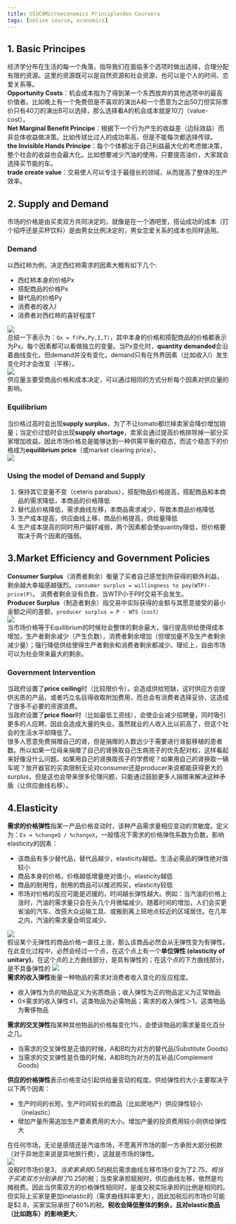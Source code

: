 ```yaml
---
title: UIUC《Microeconomics Principles》on Coursera
tags: [online course, economics]
---
```

## 1. Basic Principes
经济学分布在生活的每一个角落，指导我们在面临多个选项时做出选择，合理分配有限的资源。这里的资源既可以是自然资源和社会资源，也可以是个人的时间、恋爱关系等。  
**Opportunity Costs**：机会成本指为了得到某一个东西放弃的其他选项中的最高价值者。比如晚上有一个免费但是不喜欢的演出A和一个愿意为之出50刀但实际票价只有40刀的演出B可以选择，那么选择看A的机会成本就是10刀（value-cost）。   
**Net Marginal Benefit Principe**：根据下一个行为产生的收益差（边际效益）而非总体收益做决策。比如传球比过人的成功率高，但是不能每次都选择传球。   
**the Invisible Hands Principe**：每个个体都出于自己利益最大化的考虑做决策，整个社会的收益也会最大化。比如想要减少汽油的使用，只要提高油价，大家就会选择买节能的车。   
**trade create value**：交易使人可以专注于最擅长的领域，从而提高了整体的生产效率。  
<!-- more -->  
## 2. Supply and Demand
市场的价格是由买卖双方共同决定的，就像是在一个酒吧里，搭讪成功的成本（打个招呼还是买杯饮料）是由男女比例决定的，男女恋爱关系的成本也同样适用。
### Demand
以西红柿为例，决定西红柿需求的因素大概有如下几个:  
- 西红柿本身的价格Px     
- 搭配商品的价格Px   
- 替代品的价格Py    
- 消费者的收入I  
- 消费者对西红柿的喜好程度T     

![](../img/coursera-microeconomics/demand-determinant.png)  
总结一下表示为：`Qx = f(Px,Py,I,T)`，其中本身的价格和搭配商品的价格都表示为Px。每个因素都可以看做独立的变量。当Px变化时，**quantity demanded**会沿着曲线变化，但demand并没有变化，demand只有在外界因素（比如收入I）发生变化时才会改变（平移）。  
![](../img/coursera-microeconomics/quantity-demand.png)   
供应量主要受商品价格和成本决定，可以通过相同的方式分析每个因素对供应量的影响。

### Equilibrium
当价格过高时会出现**supply surplus**，为了不让tomato都烂掉卖家会降价增加销量；当定价过低时会出现**supply shortage**，卖家会通过提高价格排除掉一部分买家增加收益。因此市场价格总是能够达到一种供需平衡的稳态，而这个稳态下的价格成为**equilibrium price**（或market clearing price）。       
![](../img/coursera-microeconomics/equilibrium-price.png)   
### Using the model of Demand and Supply
1. 保持其它变量不变（ceteris parabus），搭配物品价格提高，搭配商品和本商品的需求降低，本商品的价格降低
1. 替代品价格降低，需求曲线左移，本商品需求减少，导致本商品价格降低
1. 生产成本提高，供应曲线上移，商品价格提高，供给量降低
1. 生产成本提高的同时用户偏好减弱，两个因素都会使quantity降低，但价格要取决于两个因素的强弱。

## 3.Market Efficiency and Government Policies
**Consumer Surplus**（消费者剩余）衡量了买者自己感觉到所获得的额外利益，剩余越大幸福感越强烈。`consumer surplus = willingness to pay(WTP)- price(P)`。 消费者剩余没有负数，当WTP小于P时交易不会发生。   
**Producer Surplus**（制造者剩余）指交易中实际获得的金额与其愿意接受的最小金额之间的差额，`producer surplus = P - WTS（cost）`  
![](../img/coursera-microeconomics/economic-surplus.png)  
当市场价格等于Equilibrium的时候社会整体的剩余最大，强行提高供给使得成本增加，生产者剩余减少（产生负数），消费者剩余增加（但增加量不及生产者剩余减少量）；强行降低供给使得生产者剩余和消费者剩余都减少。理论上，自由市场可以为社会带来最大的剩余。
### Government Intervention
当政府设置了**price ceiling**时（比较限价令），会造成供给短缺，这时供应方会提供劣质的产品，或者巧立名目得收取附加费用，而总会有消费者选择妥协，这造成了很多不必要的资源浪费。  
当政府设置了**price floor**时（比如最低工资线），会使企业减少招聘量，同时吸引更多的人应聘，因此会造成大量的失业。虽然就业的人收入比以前高了，但这个社会的生活水平却降低了。   
很多人愿意免费捐赠自己的肾，但是捐赠的人数远少于需要进行肾脏移植的患者数。所以如果一位母亲捐赠了自己的肾换取自己生病孩子的优先配对权，这样看起来好像没什么问题。如果用自己的肾换取孩子的学费呢？如果用自己的肾换取一辆车呢？放开器官的买卖限制无论对consumer还是producer来说都能获得更大的surplus，但是这也会带来很多伦理问题，只能通过鼓励更多人捐赠来解决这种矛盾（让供应曲线右移）。
## 4.Elasticity
**需求的价格弹性**指某一产品价格变动时，该种产品需求量相应变动的灵敏度。定义为：`Ex = %changeQ / %changeX`，一般情况下需求的价格弹性系数为负数，影响elasticity的因素：  
- 该商品有多少替代品，替代品越少，elasticity越低。生活必需品的弹性绝对值较小  
- 商品本身的价格，价格越低增量绝对值小，elasticity越低  
- 商品的耐用性，耐用的商品可以推迟购买，elasticity较低  
- 市场对价格的反应可能是迟缓的，时间越长弹性越大。例如：当汽油的价格上涨时，汽油的需求量只会在头几个月微幅减少。随着时间的增加，人们会买更省油的汽车、改搭大众运输工具、或搬到离上班地点较近的区域居住。在几年之内，汽油的需求量会明显减少。  

![](../img/coursera-microeconomics/price-elasticity-demand.png)  
假设某个无弹性的商品价格一直往上涨，那么该商品必然会从无弹性变为有弹性。在此变化过程中，必然会经过一个点，在这个点上有一个**单位弹性 (elasticity of unitary)**。在这个点的上方曲线部分，是具有弹性的；在这个点的下方曲线部分，是不具备弹性的
![](../img/coursera-microeconomics/elasticity-of-unitary.png)   
**需求的收入弹性**衡量一种物品的需求对消费者收入变化的反应程度。  
+ 收入弹性为负的物品定义为劣质商品；收入弹性为正的物品定义为正常物品    
+ 0≤需求的收入弹性≤1，这类物品为必需物品；需求的收入弹性＞1，这类物品为奢侈物品    

**需求的交叉弹性**指某种其他物品的价格每变化1%，会使该物品的需求量变化百分之几。   
+ 当需求的交叉弹性是正值的时候，A和B均为对方的替代品(Substitute Goods)  
+ 当需求的交叉弹性是负值的时候，A和B均为对方的互补品(Complement Goods)  

**供应的价格弹性**表示价格变动引起供给量变动的程度。供给弹性的大小主要取决于以下两个因素：  
+ 生产时间的长短。生产时间较长的商品（比如房地产）供应弹性较小（inelastic）  
+ 增加产量所需追加生产要素费用的大小。增加产量的投资费用较小则供给弹性大   

在任何市场，无论是感情还是汽油市场，不愿离开市场的那一方承担大部分税款（对于异地恋来说是异地旅行费），这就是市场的弹性。  
![](../img/coursera-microeconomics/elasticity-example.png)   
没税时市场价是$3，当卖家承担0.5$的税后需求曲线左移市场价变为了2.75$，相当于买卖双方分别承担了$0.25的税；当卖家承担赋税时，供应曲线左移，依然是均摊税费。因此当供需双方的价格弹性相同时，是谁交税实际承担的比例是相同的。但实际上买家是更加inelastic的（需求曲线斜率更大），因此加税后的市场价可能是$2.8，买家实际承担了60%的税。**税收会降低整体的剩余，且对elastic商品（比如跑车）的影响更大**，


